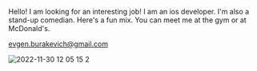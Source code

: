Hello! I am looking for an interesting job!
I am an ios developer. I'm also a stand-up comedian. Here's a fun mix. 
You can meet me at the gym or at McDonald's.

evgen.burakevich@gmail.com  


![2022-11-30 12 05 15 2](https://user-images.githubusercontent.com/106755129/204780930-5cf6a07f-fbb2-4200-bc96-9eb8c830f82c.jpg)


